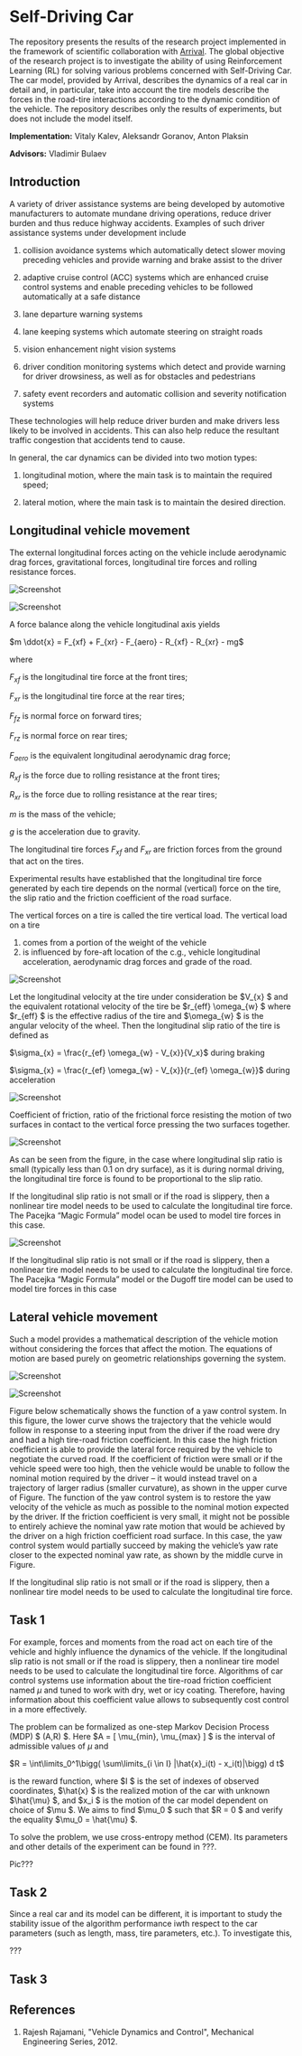 # Self-Driving Car

The repository presents the results of the research project implemented in the framework of scientific collaboration with [Arrival](https://arrival.com/world/en). The global objective of the research project is to investigate the ability of using Reinforcement Learning (RL) for solving various problems concerned with Self-Driving Car. The car model, provided by Arrival, describes the dynamics of a real car in detail and, in particular, take into account the tire models describe the forces in the road-tire interactions according to the dynamic condition of the vehicle. The repository describes only the results of experiments, but does not include the model itself. 

**Implementation:** Vitaly Kalev, Aleksandr Goranov, Anton Plaksin

**Advisors:** Vladimir Bulaev

## Introduction

A variety of driver assistance systems are being developed by automotive manufacturers to automate mundane driving operations, reduce driver burden and thus reduce highway accidents. Examples of such driver assistance systems under development include

1. collision avoidance systems which automatically detect slower moving preceding vehicles and provide warning and brake assist to the driver

2. adaptive cruise control (ACC) systems which are enhanced cruise control systems and enable preceding vehicles to be followed automatically at a safe distance

3. lane departure warning systems

4. lane keeping systems which automate steering on straight roads

5. vision enhancement night vision systems

6. driver condition monitoring systems which detect and provide
warning for driver drowsiness, as well as for obstacles and pedestrians

7. safety event recorders and automatic collision and severity
notification systems

These technologies will help reduce driver burden and make drivers less likely to be involved in accidents. This can also help reduce the resultant traffic congestion that accidents tend to cause.

In general, the car dynamics can be divided into two motion types:

1. longitudinal motion, where the main task is to maintain the required speed;

2. lateral motion, where the main task is to maintain the desired direction.

## Longitudinal vehicle movement

The external longitudinal forces acting on the vehicle include aerodynamic drag forces, gravitational forces, longitudinal tire forces and rolling resistance forces.

![Screenshot](Files_for_README/Figure_Longitudinal_motion_1.png)

![Screenshot](Files_for_README/Figure_Longitudinal_motion_2.png)


A force balance along the vehicle longitudinal axis yields

$m \ddot{x} = F_{xf} + F_{xr} - F_{aero} - R_{xf} - R_{xr} - mg$

where

$F_{xf}$ is the longitudinal tire force at the front tires;

$F_{xr}$ is the longitudinal tire force at the rear tires;

$F_{fz}$ is normal force on forward tires;

$F_{rz}$ is normal force on rear tires;

$F_{aero}$ is the equivalent longitudinal aerodynamic drag force;

$R_{xf}$ is the force due to rolling resistance at the front tires;

$R_{xr}$ is the force due to rolling resistance at the rear tires;

$m$ is the mass of the vehicle;

$g$ is the acceleration due to gravity.

The longitudinal tire forces $F_{xf}$ and $F_{xr}$ are friction forces from the ground that act on the tires.

Experimental results have established that the longitudinal tire force generated by each tire depends on the normal (vertical) force on the tire, the slip ratio and the friction coefficient of the road surface.

The vertical forces on a tire is called the tire vertical load. The vertical load on a tire

1. comes from a portion of the weight of the vehicle
2. is influenced by fore-aft location of the c.g., vehicle longitudinal acceleration, aerodynamic drag forces and grade of the road.

![Screenshot](Files_for_README/Figure_Vertical_forces.png)

Let the longitudinal velocity at the tire under consideration be  $V_{x} $ and the equivalent rotational velocity of the tire be  $r_{eff} \omega_{w} $ where  $r_{eff} $ is the effective radius of the tire and  $\omega_{w} $ is the angular velocity of the wheel. Then the longitudinal slip ratio of the tire is defined as

$\sigma_{x} = \frac{r_{ef} \omega_{w} - V_{x}}{V_x}$ during braking

$\sigma_{x} = \frac{r_{ef} \omega_{w} - V_{x}}{r_{ef} \omega_{w}}$ during acceleration

![Screenshot](Files_for_README/Figure_Slip_ratio.png)

Coefficient of friction, ratio of the frictional force resisting the motion of two surfaces in contact to the vertical force pressing the two surfaces together. 

![Screenshot](Files_for_README/Figure_Friction_Coefficient.png)

As can be seen from the figure, in the case where longitudinal slip ratio is small (typically less than 0.1 on dry surface), as it is during normal driving, the longitudinal tire force is found to be proportional to the slip ratio.

If the longitudinal slip ratio is not small or if the road is slippery, then a nonlinear tire model needs to be used to calculate the longitudinal tire force. The Pacejka “Magic Formula” model ocan be used to model tire forces in this case. 

![Screenshot](Files_for_README/Figure_Lateral_motion_2.png)

If the longitudinal slip ratio is not small or if the road is slippery, then a nonlinear tire model needs to be used to calculate the longitudinal tire force. The Pacejka “Magic Formula” model or the Dugoff tire model can be used to model tire forces in this case

## Lateral vehicle movement

Such a model provides a mathematical description of the vehicle motion without considering the forces that affect the motion. The equations of motion are based purely on geometric relationships governing the system.

![Screenshot](Files_for_README/Figure_Lateral_motion_1.png)

![Screenshot](Files_for_README/Figure_Yaw_Control_System.png)

Figure below schematically shows the function of a yaw control system. In this figure, the lower curve shows the trajectory that the vehicle would follow in response to a steering input from the driver if the road were dry and had a high tire-road friction coefficient. In this case the high friction coefficient is able to provide the lateral force required by the vehicle to negotiate the curved road. If the coefficient of friction were small or if the vehicle speed were too high, then the vehicle would be unable to follow the nominal motion required by the driver – it would instead travel on a trajectory of larger radius (smaller curvature), as shown in the upper curve of Figure. The function of the yaw control system is to restore the yaw velocity of the vehicle as much as possible to the nominal motion expected by the driver. If the friction coefficient is very small, it might not be possible to entirely achieve the nominal yaw rate motion that would be achieved by the driver on a high friction coefficient road surface. In this case, the yaw control system would partially succeed by making the vehicle’s yaw rate closer to the expected nominal yaw rate, as shown by the middle curve in Figure.

If the longitudinal slip ratio is not small or if the road is slippery, then a nonlinear tire model needs to be used to calculate the longitudinal tire force.

## Task 1

For example, forces and moments from the road act on each tire of the vehicle and highly influence the dynamics of the vehicle. If the longitudinal slip ratio is not small or if the road is slippery, then a nonlinear tire model needs to be used to calculate the longitudinal tire force. Algorithms of car control systems use information about the tire-road friction coefficient named $\mu$ and tuned to work with dry, wet or icy coating. Therefore, having information about this coefficient value allows to subsequently cost control in a more effectively. 

The problem can be formalized as one-step Markov Decision Process (MDP) $ (A,R) $.  Here  $A = [ \mu_{min}, \mu_{max} ] $ is the interval of admissible values of $\mu$ and 

$R = \int\limits_0^1\bigg( \sum\limits_{i \in I} |\hat{x}_i(t) - x_i(t)|\bigg) d t$

is the reward function, where  $I $ is the set of indexes of observed coordinates,  $\hat{x} $ is the realized motion of the car with unknown  $\hat{\mu} $, and  $x_i $ is the motion of the car model dependent on choice of  $\mu $. We aims to find  $\mu_0 $ such that  $R = 0 $  and verify the equality  $\mu_0 = \hat{\mu} $.

To solve the problem, we use cross-entropy method (CEM). Its parameters and other details of the experiment can be found in ???.

Pic???

## Task 2

Since a real car and its model can be different, it is important to study the stability issue of the algorithm performance iwth respect to the car parameters (such as length, mass, tire parameters, etc.). To investigate this, 

???

## Task 3


## References

1. Rajesh Rajamani, "Vehicle Dynamics and Control", Mechanical Engineering Series,  2012.
